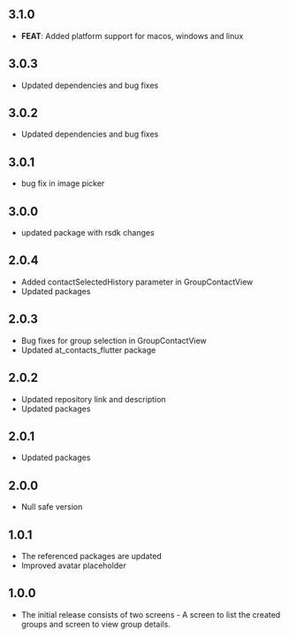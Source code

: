 ## 3.1.0
- **FEAT**: Added platform support for macos, windows and linux

## 3.0.3
- Updated dependencies and bug fixes

## 3.0.2
- Updated dependencies and bug fixes

## 3.0.1
- bug fix in image picker

## 3.0.0
- updated package with rsdk changes

## 2.0.4
- Added contactSelectedHistory parameter in GroupContactView
- Updated packages

## 2.0.3
- Bug fixes for group selection in GroupContactView
- Updated at_contacts_flutter package

## 2.0.2
- Updated repository link and description
- Updated packages

## 2.0.1
- Updated packages

## 2.0.0
- Null safe version

## 1.0.1
- The referenced packages are updated
- Improved avatar placeholder

## 1.0.0
- The initial release consists of two screens - A screen to list the created groups and screen to view group details.
